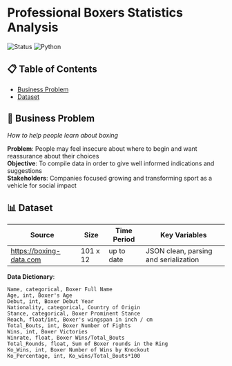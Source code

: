# Professional Boxers Statistics Analysis

![Status](https://img.shields.io/badge/Status-Complete-green)
![Python](https://img.shields.io/badge/Python-3.13-blue)

## 📋 Table of Contents
- [Business Problem](#business-problem)
- [Dataset](#dataset)

## 🎯 Business Problem
*How to help people learn about boxing*

**Problem**: People may feel insecure about where to begin and want reassurance about their choices  
**Objective**: To compile data in order to give well informed indications and suggestions  
**Stakeholders**: Companies focused growing and transforming sport as a vehicle for social impact  

## 📊 Dataset
| Source | Size     | Time Period | Key Variables                         |
|--------|----------|-------------|---------------------------------------|
| https://boxing-data.com | 101 x 12 | up to date  | JSON clean, parsing and serialization |  

**Data Dictionary**:
```csv
Name, categorical, Boxer Full Name
Age, int, Boxer's Age
Debut, int, Boxer Debut Year
Nationality, categorical, Country of Origin
Stance, categorical, Boxer Prominent Stance
Reach, float/int, Boxer's wingspan in inch / cm
Total_Bouts, int, Boxer Number of Fights
Wins, int, Boxer Victories
Winrate, float, Boxer Wins/Total_Bouts
Total_Rounds, float, Sum of Boxer rounds in the Ring
Ko_Wins, int, Boxer Number of Wins by Knockout
Ko_Percentage, int, Ko_wins/Total_Bouts*100
